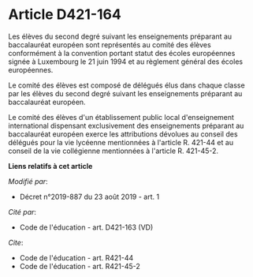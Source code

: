 # Article D421-164

Les élèves du second degré suivant les enseignements préparant au baccalauréat européen sont représentés au comité des élèves
conformément à la convention portant statut des écoles européennes signée à Luxembourg le 21 juin 1994 et au règlement
général des écoles européennes. 

Le comité des élèves est composé de délégués élus dans chaque classe par les élèves du second degré suivant les enseignements
préparant au baccalauréat européen. 

Le comité des élèves d'un établissement public local d'enseignement international dispensant exclusivement des enseignements
préparant au baccalauréat européen exerce les attributions dévolues au conseil des délégués pour la vie lycéenne mentionnées
à l'article R. 421-44 et au conseil de la vie collégienne mentionnées à l'article R. 421-45-2.

**Liens relatifs à cet article**

_Modifié par_:

  - Décret n°2019-887 du 23 août 2019 - art. 1

_Cité par_:

  - Code de l'éducation - art. D421-163 (VD)

_Cite_:

  - Code de l'éducation - art. R421-44
  - Code de l'éducation - art. R421-45-2
